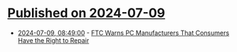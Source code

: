 # [Published on 2024-07-09](index.md)

* [2024-07-09, 08:49:00](https://soylentnews.org/article.pl?sid=24/07/08/0650242&from=rss) - [FTC Warns PC Manufacturers That Consumers Have the Right to Repair](https://soylentnews.org/article.pl?sid=24/07/08/0650242&from=rss)
